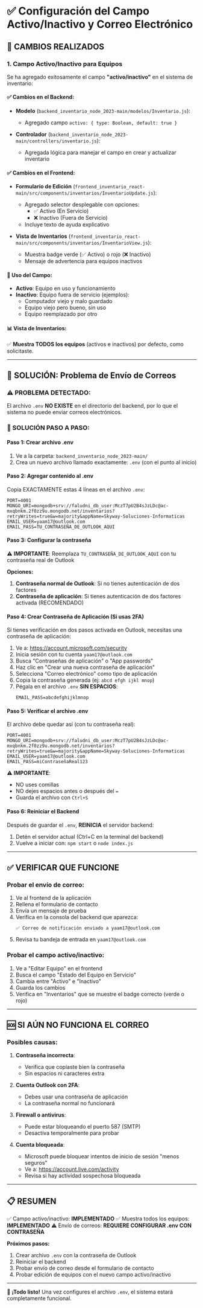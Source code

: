 # ✅ Configuración del Campo Activo/Inactivo y Correo Electrónico

## 🎯 CAMBIOS REALIZADOS

### 1. Campo Activo/Inactivo para Equipos

Se ha agregado exitosamente el campo **"activo/inactivo"** en el sistema de inventario:

#### ✅ Cambios en el Backend:
- **Modelo** (`backend_inventario_node_2023-main/modelos/Inventario.js`): 
  - Agregado campo `activo: { type: Boolean, default: true }`
  
- **Controlador** (`backend_inventario_node_2023-main/controllers/inventario.js`):
  - Agregada lógica para manejar el campo en crear y actualizar inventario

#### ✅ Cambios en el Frontend:
- **Formulario de Edición** (`frontend_inventario_react-main/src/components/inventarios/InventarioUpdate.js`):
  - Agregado selector desplegable con opciones:
    - ✅ Activo (En Servicio)
    - ❌ Inactivo (Fuera de Servicio)
  - Incluye texto de ayuda explicativo

- **Vista de Inventarios** (`frontend_inventario_react-main/src/components/inventarios/InventarioView.js`):
  - Muestra badge verde (✅ Activo) o rojo (❌ Inactivo)
  - Mensaje de advertencia para equipos inactivos

#### 📝 Uso del Campo:
- **Activo**: Equipo en uso y funcionamiento
- **Inactivo**: Equipo fuera de servicio (ejemplos):
  - Computador viejo y malo guardado
  - Equipo viejo pero bueno, sin uso
  - Equipo reemplazado por otro

#### 📊 Vista de Inventarios:
✅ **Muestra TODOS los equipos** (activos e inactivos) por defecto, como solicitaste.

---

## 📧 SOLUCIÓN: Problema de Envío de Correos

### ⚠️ PROBLEMA DETECTADO:
El archivo `.env` **NO EXISTE** en el directorio del backend, por lo que el sistema no puede enviar correos electrónicos.

### 🔧 SOLUCIÓN PASO A PASO:

#### Paso 1: Crear archivo .env
1. Ve a la carpeta: `backend_inventario_node_2023-main/`
2. Crea un nuevo archivo llamado exactamente: `.env` (con el punto al inicio)

#### Paso 2: Agregar contenido al .env
Copia EXACTAMENTE estas 4 líneas en el archivo `.env`:

```
PORT=4001
MONGO_URI=mongodb+srv://faludni_db_user:MczT7pU2B4sJzLDc@ac-mxqbnkm.2f0zz9u.mongodb.net/inventarios?retryWrites=true&w=majority&appName=Skyway-Soluciones-Informaticas
EMAIL_USER=yaam17@outlook.com
EMAIL_PASS=TU_CONTRASEÑA_DE_OUTLOOK_AQUI
```

#### Paso 3: Configurar la contraseña
⚠️ **IMPORTANTE**: Reemplaza `TU_CONTRASEÑA_DE_OUTLOOK_AQUI` con tu contraseña real de Outlook

**Opciones:**
1. **Contraseña normal de Outlook**: Si no tienes autenticación de dos factores
2. **Contraseña de aplicación**: Si tienes autenticación de dos factores activada (RECOMENDADO)

#### Paso 4: Crear Contraseña de Aplicación (Si usas 2FA)

Si tienes verificación en dos pasos activada en Outlook, necesitas una contraseña de aplicación:

1. Ve a: https://account.microsoft.com/security
2. Inicia sesión con tu cuenta `yaam17@outlook.com`
3. Busca "Contraseñas de aplicación" o "App passwords"
4. Haz clic en "Crear una nueva contraseña de aplicación"
5. Selecciona "Correo electrónico" como tipo de aplicación
6. Copia la contraseña generada (ej: `abcd efgh ijkl mnop`)
7. Pégala en el archivo `.env` **SIN ESPACIOS**:
   ```
   EMAIL_PASS=abcdefghijklmnop
   ```

#### Paso 5: Verificar el archivo .env

El archivo debe quedar así (con tu contraseña real):

```
PORT=4001
MONGO_URI=mongodb+srv://faludni_db_user:MczT7pU2B4sJzLDc@ac-mxqbnkm.2f0zz9u.mongodb.net/inventarios?retryWrites=true&w=majority&appName=Skyway-Soluciones-Informaticas
EMAIL_USER=yaam17@outlook.com
EMAIL_PASS=miContraseñaReal123
```

⚠️ **IMPORTANTE**:
- NO uses comillas
- NO dejes espacios antes o después del `=`
- Guarda el archivo con `Ctrl+S`

#### Paso 6: Reiniciar el Backend

Después de guardar el `.env`, **REINICIA** el servidor backend:

1. Detén el servidor actual (Ctrl+C en la terminal del backend)
2. Vuelve a iniciar con: `npm start` o `node index.js`

---

## ✅ VERIFICAR QUE FUNCIONE

### Probar el envío de correo:
1. Ve al frontend de la aplicación
2. Rellena el formulario de contacto
3. Envía un mensaje de prueba
4. Verifica en la consola del backend que aparezca:
   ```
   ✅ Correo de notificación enviado a yaam17@outlook.com
   ```
5. Revisa tu bandeja de entrada en `yaam17@outlook.com`

### Probar el campo activo/inactivo:
1. Ve a "Editar Equipo" en el frontend
2. Busca el campo "Estado del Equipo en Servicio"
3. Cambia entre "Activo" e "Inactivo"
4. Guarda los cambios
5. Verifica en "Inventarios" que se muestre el badge correcto (verde o rojo)

---

## 🆘 SI AÚN NO FUNCIONA EL CORREO

### Posibles causas:

1. **Contraseña incorrecta**:
   - Verifica que copiaste bien la contraseña
   - Sin espacios ni caracteres extra

2. **Cuenta Outlook con 2FA**:
   - Debes usar una contraseña de aplicación
   - La contraseña normal no funcionará

3. **Firewall o antivirus**:
   - Puede estar bloqueando el puerto 587 (SMTP)
   - Desactiva temporalmente para probar

4. **Cuenta bloqueada**:
   - Microsoft puede bloquear intentos de inicio de sesión "menos seguros"
   - Ve a: https://account.live.com/activity
   - Revisa si hay actividad sospechosa bloqueada

---

## 📋 RESUMEN

✅ Campo activo/inactivo: **IMPLEMENTADO**
✅ Muestra todos los equipos: **IMPLEMENTADO**
⚠️ Envío de correos: **REQUIERE CONFIGURAR .env CON CONTRASEÑA**

**Próximos pasos:**
1. Crear archivo `.env` con la contraseña de Outlook
2. Reiniciar el backend
3. Probar envío de correo desde el formulario de contacto
4. Probar edición de equipos con el nuevo campo activo/inactivo

---

🎉 **¡Todo listo!** Una vez configures el archivo `.env`, el sistema estará completamente funcional.


